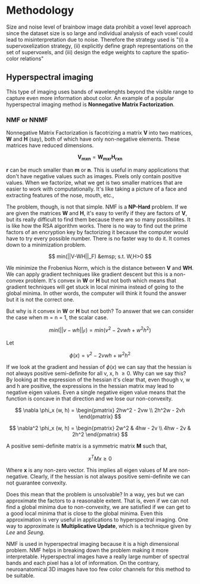 # Methodology
Size and noise level of brainbow image data prohibit a voxel level approach since the dataset size is so large and individual analysis of each voxel could lead to misinterpretation due to noise. Therefore the strategy used is "(i) a supervoxelization strategy, (ii) explicitly define graph representations on the set of supervoxels, and (iii) design the edge weights to capture the spatio-color relations"

## Hyperspectral imaging
This type of imaging uses bands of wavelenghts beyond the visible range to capture even more information about color. An example of a popular hyperspectral imaging method is **Nonnegative Matrix Factorization**.

### NMF or NNMF
Nonnegative Matrix Factorization is facotrizing a matrix **V** into two matrices, **W** and **H** (say), both of which have only non-negative elements. These matrices have reduced dimensions. 

$$
\mathbf{V_{m x n}} = \mathbf{W_{m x r} H_{r x n}}
$$

**r** can be much smaller than **m** or **n**. This is useful in many applications that don't have negative values such as images. Pixels only contain positive values. When we factorize, what we get is two smaller matrices that are easier to work with computationally. It's like taking a picture of a face and extracting features of the nose, mouth, etc.,

The problem, though, is not that simple. NMF is a **NP-Hard** problem. If we are given the matrices **W** and **H**, it's easy to verify if they are factors of **V**, but its really difficult to find them because there are so many possibilites. It is like how the RSA algorithm works. There is no way to find out the prime factors of an encryption key by factorizing it because the computer would have to try every possible number. There is no faster way to do it. It comes down to a minimization problem. 

$$
min(||V-WH||_F) &emsp; s.t. W,H>0
$$

We minimize the Frobenius Norm, which is the distance between **V** and **WH**. We can apply gradient techniques like gradient descent but this is a non-convex problem. It's convex in **W** or **H** but not both which means that gradient techniques will get stuck in local minima instead of going to the global minima. In other words, the computer will think it found the answer but it is not the correct one. 

But why is it convex in **W** or **H** but not both? To answer that we can consider the case when m = n = 1, the scalar case. 

$$
min(||v - wh||_F) = min(v^2 - 2vwh + w^2h^2)
$$

Let

$$\phi(x) = v^2 - 2vwh + w^2h^2$$

If we look at the gradient and hessian of $\phi(x)$ we can say that the hessian is not always positive semi-definite for all v, x, h $\ge0$. Why can we say this? By looking at the expression of the hessian it's clear that, even though v, w and h are positive, the expressions in the hessian matrix may lead to negative eigen values. Even a single negative eigen value means that the function is concave in that direction and we lose our non-convexity. 

$$
\nabla \phi_x (w, h) = 
\begin{pmatrix}
2hw^2 - 2vw \\
2h^2w - 2vh
\end{pmatrix}
$$

$$
\nabla^2 \phi_x (w, h) = 
\begin{pmatrix}
2w^2 & 4hw - 2v \\
4hw - 2v & 2h^2
\end{pmatrix}
$$

A positive semi-definite matrix is a symmetric matrix **M** such that, 

$$
x^TMx \ge 0
$$

Where **x** is any non-zero vector. This implies all eigen values of M are non-negative. Clearly, if the hessian is not always positive semi-definite we can not guarantee convexity.

Does this mean that the problem is unsolvable? In a way, yes but we can approximate the factors to a reasonable extent. That is, even if we can not find a global minima due to non-convexity, we are satisfied if we can get to a good local minima that is close to the global minima. Even this approximation is very useful in applications to hyperspectral imaging. One way to approximate is **Multiplicative Update**, which is a technique given by *Lee* and *Seung*. 

NMF is used in hyperspectral imaging because it is a high dimensional problem. NMF helps in breaking down the problem making it more interpretable. Hyperspectral images have a really large number of spectral bands and each pixel has a lot of information. On the contrary, neuroanatomical 3D images have too few color channels for this method to be suitable. 
